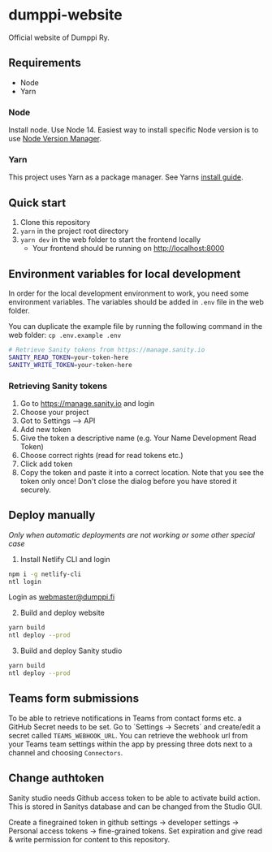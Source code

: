 # dumppi-website

Official website of Dumppi Ry.

## Requirements

- Node
- Yarn

### Node

Install node. Use Node 14. Easiest way to install specific Node version is to use [Node Version Manager](https://github.com/nvm-sh/nvm).

### Yarn

This project uses Yarn as a package manager. See Yarns [install guide](https://classic.yarnpkg.com/lang/en/docs/install/#debian-stable).

## Quick start

1. Clone this repository
2. `yarn` in the project root directory
3. `yarn dev` in the web folder to start the frontend locally
   - Your frontend should be running on [http://localhost:8000](http://localhost:8000)

## Environment variables for local development

In order for the local development environment to work, you need some environment variables. The variables should be added in `.env` file in the web folder.

You can duplicate the example file by running the following command in the web folder: `cp .env.example .env`

```bash
# Retrieve Sanity tokens from https://manage.sanity.io
SANITY_READ_TOKEN=your-token-here
SANITY_WRITE_TOKEN=your-token-here
```

### Retrieving Sanity tokens

1. Go to <https://manage.sanity.io> and login
2. Choose your project
3. Got to Settings –> API
4. Add new token
5. Give the token a descriptive name (e.g. Your Name Development Read Token)
6. Choose correct rights (read for read tokens etc.)
7. Click add token
8. Copy the token and paste it into a correct location. Note that you see the token only once! Don't close the dialog before you have stored it securely.

## Deploy manually

_Only when automatic deployments are not working or some other special case_

1. Install Netlify CLI and login

```bash
npm i -g netlify-cli
ntl login
```

Login as webmaster@dumppi.fi

2. Build and deploy website

```bash
yarn build
ntl deploy --prod
```

3. Build and deploy Sanity studio

```bash
yarn build
ntl deploy --prod
```

## Teams form submissions

To be able to retrieve notifications in Teams from contact forms etc. a GitHub Secret needs to be set. Go to ´Settings -> Secrets´ and create/edit a secret called `TEAMS_WEBHOOK_URL`. You can retrieve the webhook url from your Teams team settings within the app by pressing three dots next to a channel and choosing `Connectors`.

## Change authtoken

Sanity studio needs Github access token to be able to activate build action. This is stored in Sanitys database and can be changed from the Studio GUI.

Create a finegrained token in github settings -> developer settings -> Personal access tokens -> fine-grained tokens. Set expiration and give read & write permission for content to this repository.
